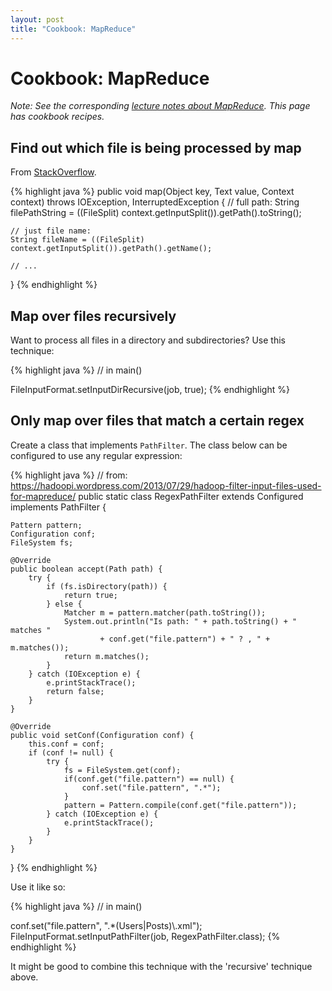 ```yaml
---
layout: post
title: "Cookbook: MapReduce"
---
```


# Cookbook: MapReduce

*Note: See the corresponding [lecture notes about MapReduce](/notes/mapreduce.html). This page has cookbook recipes.*


## Find out which file is being processed by map

From [StackOverflow](http://stackoverflow.com/a/19012715).

{% highlight java %}
public void map(Object key, Text value, Context context)
    throws IOException, InterruptedException
{
    // full path:
    String filePathString = ((FileSplit) context.getInputSplit()).getPath().toString();

    // just file name:
    String fileName = ((FileSplit) context.getInputSplit()).getPath().getName();

    // ...
}
{% endhighlight %}

## Map over files recursively

Want to process all files in a directory and subdirectories? Use this technique:

{% highlight java %}
// in main()

FileInputFormat.setInputDirRecursive(job, true);
{% endhighlight %}

## Only map over files that match a certain regex

Create a class that implements `PathFilter`. The class below can be configured to use any regular expression:

{% highlight java %}
// from: https://hadoopi.wordpress.com/2013/07/29/hadoop-filter-input-files-used-for-mapreduce/
public static class RegexPathFilter extends Configured implements PathFilter {

    Pattern pattern;
    Configuration conf;
    FileSystem fs;

    @Override
    public boolean accept(Path path) {
        try {
            if (fs.isDirectory(path)) {
                return true;
            } else {
                Matcher m = pattern.matcher(path.toString());
                System.out.println("Is path: " + path.toString() + " matches "
                        + conf.get("file.pattern") + " ? , " + m.matches());
                return m.matches();
            }
        } catch (IOException e) {
            e.printStackTrace();
            return false;
        }
    }

    @Override
    public void setConf(Configuration conf) {
        this.conf = conf;
        if (conf != null) {
            try {
                fs = FileSystem.get(conf);
                if(conf.get("file.pattern") == null) {
                    conf.set("file.pattern", ".*");
                }
                pattern = Pattern.compile(conf.get("file.pattern"));
            } catch (IOException e) {
                e.printStackTrace();
            }
        }
    }
}
{% endhighlight %}

Use it like so:

{% highlight java %}
// in main()

conf.set("file.pattern", ".*(Users|Posts)\\.xml");
FileInputFormat.setInputPathFilter(job, RegexPathFilter.class);
{% endhighlight %}

It might be good to combine this technique with the 'recursive' technique above.
